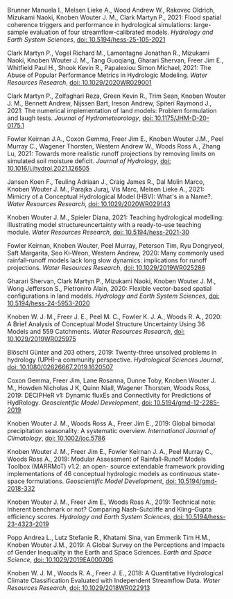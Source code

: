 Brunner Manuela I., Melsen Lieke A., Wood Andrew W., Rakovec Oldrich, Mizukami Naoki, Knoben Wouter J. M., Clark Martyn P., 2021: Flood spatial coherence triggers and performance in hydrological simulations: large-sample evaluation of four streamflow-calibrated models. _Hydrology and Earth System Sciences_, [doi: 10.5194/hess-25-105-2021](http://doi.org/10.5194/hess-25-105-2021)

Clark Martyn P., Vogel Richard M., Lamontagne Jonathan R., Mizukami Naoki, Knoben Wouter J. M., Tang Guoqiang, Gharari Shervan, Freer Jim E., Whitfield Paul H., Shook Kevin R., Papalexiou Simon Michael, 2021: The Abuse of Popular Performance Metrics in Hydrologic Modeling. _Water Resources Research_, [doi: 10.1029/2020WR029001](http://doi.org/10.1029/2020WR029001)

Clark Martyn P., Zolfaghari Reza, Green Kevin R., Trim Sean, Knoben Wouter J. M., Bennett Andrew, Nijssen Bart, Ireson Andrew, Spiteri Raymond J., 2021: The numerical implementation of land models: Problem formulation and laugh tests. _Journal of Hydrometeorology_, [doi: 10.1175/JHM-D-20-0175.1](http://doi.org/10.1175/JHM-D-20-0175.1)

Fowler Keirnan J.A., Coxon Gemma, Freer Jim E., Knoben Wouter J.M., Peel Murray C., Wagener Thorsten, Western Andrew W., Woods Ross A., Zhang Lu, 2021: Towards more realistic runoff projections by removing limits on simulated soil moisture deficit. _Journal of Hydrology_, [doi: 10.1016/j.jhydrol.2021.126505](http://doi.org/10.1016/j.jhydrol.2021.126505)

Jansen Koen F., Teuling Adriaan J., Craig James R., Dal Molin Marco, Knoben Wouter J. M., Parajka Juraj, Vis Marc, Melsen Lieke A., 2021: Mimicry of a Conceptual Hydrological Model (HBV): What's in a Name?. _Water Resources Research_, [doi: 10.1029/2020WR029143](http://doi.org/10.1029/2020WR029143)

Knoben Wouter J. M., Spieler Diana, 2021: Teaching hydrological modelling: Illustrating model structureuncertainty with a ready-to-use teaching module. _Water Resources Research_, [doi: 10.5194/hess-2021-30](http://doi.org/10.5194/hess-2021-30)

Fowler Keirnan, Knoben Wouter, Peel Murray, Peterson Tim, Ryu Dongryeol, Saft Margarita, Seo Ki‐Weon, Western Andrew, 2020: Many commonly used rainfall‐runoff models lack long slow dynamics: implications for runoff projections. _Water Resources Research_, [doi: 10.1029/2019WR025286](http://doi.org/10.1029/2019WR025286)

Gharari Shervan, Clark Martyn P., Mizukami Naoki, Knoben Wouter J. M., Wong Jefferson S., Pietroniro Alain, 2020: Flexible vector-based spatial configurations in land models. _Hydrology and Earth System Sciences_, [doi: 10.5194/hess-24-5953-2020](http://doi.org/10.5194/hess-24-5953-2020)

Knoben W. J. M., Freer J. E., Peel M. C., Fowler K. J. A., Woods R. A., 2020: A Brief Analysis of Conceptual Model Structure Uncertainty Using 36 Models and 559 Catchments. _Water Resources Research_, [doi: 10.1029/2019WR025975](http://doi.org/10.1029/2019WR025975)

Blöschl Günter and 203 others, 2019: Twenty-three unsolved problems in hydrology (UPH)–a community perspective. _Hydrological Sciences Journal_, [doi: 10.1080/02626667.2019.1620507](http://doi.org/10.1080/02626667.2019.1620507)

Coxon Gemma, Freer Jim, Lane Rosanna, Dunne Toby, Knoben Wouter J. M., Howden Nicholas J K, Quinn Niall, Wagener Thorsten, Woods Ross, 2019: DECIPHeR v1: Dynamic fluxEs and ConnectIvity for Predictions of HydRology. _Geoscientific Model Development_, [doi: 10.5194/gmd-12-2285-2019](http://doi.org/10.5194/gmd-12-2285-2019)

Knoben Wouter J. M., Woods Ross A., Freer Jim E., 2019: Global bimodal precipitation seasonality: A systematic overview. _International Journal of Climatology_, [doi: 10.1002/joc.5786](http://doi.org/10.1002/joc.5786)

Knoben Wouter J. M., Freer Jim E., Fowler Keirnan J. A., Peel Murray C., Woods Ross A., 2019: Modular Assessment of Rainfall-Runoff Models Toolbox (MARRMoT) v1.2: an open- source extendable framework providing implementations of 46 conceptual hydrologic models as continuous state-space formulations. _Geoscientific Model Development_, [doi: 10.5194/gmd-2018-332](http://doi.org/10.5194/gmd-2018-332)

Knoben Wouter J. M., Freer Jim E., Woods Ross A., 2019: Technical note: Inherent benchmark or not? Comparing Nash–Sutcliffe and Kling–Gupta efficiency scores. _Hydrology and Earth System Sciences_, [doi: 10.5194/hess-23-4323-2019](http://doi.org/10.5194/hess-23-4323-2019)

Popp Andrea L., Lutz Stefanie R., Khatami Sina, van Emmerik Tim H.M., Knoben Wouter J.M., 2019: A Global Survey on the Perceptions and Impacts of Gender Inequality in the Earth and Space Sciences. _Earth and Space Science_, [doi: 10.1029/2019EA000706](http://doi.org/10.1029/2019EA000706)

Knoben W. J. M., Woods R. A., Freer J. E., 2018: A Quantitative Hydrological Climate Classification Evaluated with Independent Streamflow Data. _Water Resources Research_, [doi: 10.1029/2018WR022913](http://doi.org/10.1029/2018WR022913)

